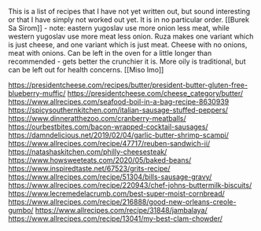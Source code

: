 This is a list of recipes that I have not yet written out, but sound interesting or that I have simply not worked out yet. It is in no particular order.
[[Burek Sa Sirom]] - note: eastern yugoslav use more onion less meat, while western yugoslav use more meat less onion. Ruza makes one variant which is just cheese, and one variant which is just meat. Cheese with no onions, meat with onions. Can be left in the oven for a little longer than recommended - gets better the crunchier it is. More oily is traditional, but can be left out for health concerns.
[[Miso Imo]]

https://presidentcheese.com/recipes/butter/president-butter-gluten-free-blueberry-muffic/
https://presidentcheese.com/cheese_category/butter/
https://www.allrecipes.com/seafood-boil-in-a-bag-recipe-8630939
https://spicysouthernkitchen.com/italian-sausage-stuffed-peppers/
https://www.dinneratthezoo.com/cranberry-meatballs/
https://ourbestbites.com/bacon-wrapped-cocktail-sausages/
https://damndelicious.net/2019/02/04/garlic-butter-shrimp-scampi/
https://www.allrecipes.com/recipe/47717/reuben-sandwich-ii/
https://natashaskitchen.com/philly-cheesesteak/
https://www.howsweeteats.com/2020/05/baked-beans/
https://www.inspiredtaste.net/67523/grits-recipe/
https://www.allrecipes.com/recipe/51304/bills-sausage-gravy/
https://www.allrecipes.com/recipe/220943/chef-johns-buttermilk-biscuits/
https://www.lecremedelacrumb.com/best-super-moist-cornbread/
https://www.allrecipes.com/recipe/216888/good-new-orleans-creole-gumbo/
https://www.allrecipes.com/recipe/31848/jambalaya/
https://www.allrecipes.com/recipe/13041/my-best-clam-chowder/
